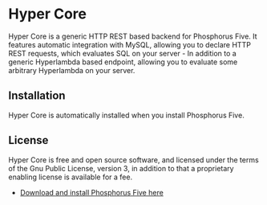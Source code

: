 # Hyper Core

Hyper Core is a generic HTTP REST based backend for Phosphorus Five. It features automatic integration with
MySQL, allowing you to declare HTTP REST requests, which evaluates SQL on your server -
In addition to a generic Hyperlambda based endpoint, allowing you to evaluate some
arbitrary Hyperlambda on your server.

## Installation

Hyper Core is automatically installed when you install Phosphorus Five.

## License

Hyper Core is free and open source software, and licensed under the terms
of the Gnu Public License, version 3, in addition to that a proprietary enabling license is available for a fee.

* [Download and install Phosphorus Five here](https://github.com/polterguy/phosphorusfive/releases)
